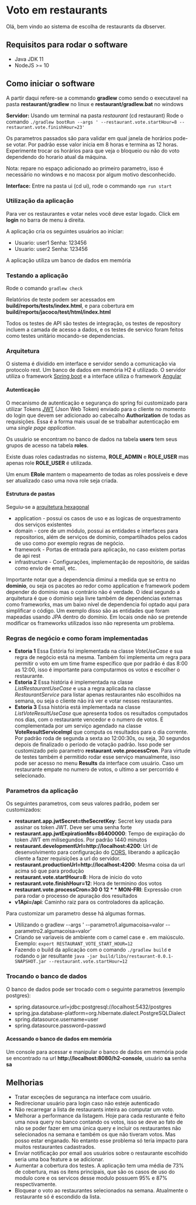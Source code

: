 # Voto em restaurants

Olá, bem vindo ao sistema de escolha de restaurants da dbserver.

## Requisitos para rodar o software

* Java JDK 11
* NodeJS >= 10

## Como iniciar o software

A partir daqui refere-se a commando **gradlew** como sendo o executavel na pasta 
**restaurant/gradlew** no linux e **restaurant/gradlew.bat** no windows

**Servidor:** Usando um terminal na pasta _restaurant_ (cd restaurant) 
Rode o comando `./gradlew bootRun --args ' --restaurant.vote.startHour=8 --restaurant.vote.finishHour=23'`

Os parametros passados são para validar em qual janela de horários pode-se votar. Por padrão esse
valor inicia em 8 horas e termina as 12 horas.
Experimente trocar os horários para que veja o bloqueio ou não do voto dependendo do horario
atual da máquina.

Nota: repare no espaço adicionado ao primeiro parametro, isso é necessário no windows e no macosx por
algum motivo desconhecido.


**Interface:** Entre na pasta ui (cd ui), rode o commando `npm run start`

### Utilização da aplicação

Para ver os restaurantes e votar neles você deve estar logado. Click em __login__ no
barra de menu à direita.

A aplicação cria os seguintes usuários ao iniciar:

* Usuario: user1 Senha: 123456
* Usuario: user2 Senha: 123456

A aplicação utiliza um banco de dados em memória

### Testando a aplicação

Rode o comando `gradlew check` 

Relatórios de teste podem ser acessados em **build/reports/tests/index.html**, e para cobertura em 
**build/reports/jacoco/test/html/index.html**

Todos os testes de API são testes de integração, os testes de repository incluem a camada de acesso
a dados, e os testes de servico foram feitos como testes unitário mocando-se dependencias.

### Arquitetura

O sistema é dividido em interface e servidor sendo a comunicação via protocolo rest.
Um banco de dados em memória H2 é utilizado.
O servidor utiliza o framework [Spring boot](https://spring.io/projects/spring-boot) e a interface
utiliza o framework [Angular](https://angular.io)

#### Autenticação

O mecanismo de autenticação e segurança do spring foi customizado para utilizar Tokens 
[JWT](https://jwt.io/) (Json Web Token) enviado para o cliente no momento do login que devem ser 
adicionado ao cabecalho **Authorization** de todas as requisições. Essa é a forma mais usual de se 
trabalhar autenticação em uma _single page application_.

Os usuário se encontram no banco de dados na tabela **users** tem seus grupos de acesso na tabela
**roles**. 

Existe duas roles cadastradas no sistema, **ROLE_ADMIN** e **ROLE_USER** mas apenas role  **ROLE_USER** é utilizada.

Um enum **ERole** mantem o mapeamento de todas as roles possíveis e deve ser atualizado caso
uma nova role seja criada.

#### Estrutura de pastas

Seguiu-se a [arquitetura hexagonal](https://dzone.com/articles/hexagonal-architecture-what-is-it-and-how-does-it)

* application - possui os casos de uso e as logicas de orquestramento dos serviços existentes
* domain - core de um módulo, possui as entidades e interfaces para repositorios, além de serviços
de domínio, compartilhados pelos cados de uso como por exemplo regras de negócio.
* framework - Portas de entrada para aplicação, no caso existem portas de api rest
* infrastructure - Configurações, implementação de repositório, de saidas como envio de email, etc. 

Importante notar que a dependencia diminui a medida que se entra no **dominio**, ou seja os pacotes
ao redor como application e framework podem depender do dominio mas o contrário não é verdade.
O ideal segundo a arquitetura é que o dominio seja livre também de dependencias externas como frameworks,
mas um baixo nível de dependencia foi optado aqui para simplificar o código. Um exemplo disso são as
entidades que foram mapeadas usando JPA dentro do domínio. Em locais onde não se pretende modificar 
os frameworks utilizados isso não representa um problema.

### Regras de negócio e como foram implementadas

* **Estoria 1** Essa Estória foi implementada na classe _VoteUseCase_ e sua regra de negócio está
na mesma. Também foi implementa um regra para permitir o voto em um time frame específico que por
padrão é das 8:00 as 12:00, isso é importante para computarmos os votos e escolher o restaurante.
* **Estoria 2** Essa história é implementada na classe _ListRestaurantUseCase_ e usa a regra aplicada
na classe _RestaurantService_ para listar apenas restaurantes não escolhidos na semana, ou seja o cliente não
irá ver e votar nesses restaurantes.
* **Estoria 3** Essa história está implementada na classe _ListVoteResultUseCase_ que apresenta todos os
resultados computados nos dias, com o restaurante vencedor e o numero de votos. 
É complementada por um serviço agendado na classe 
**VoteResultServiceImpl** que computa os resultados para o dia corrente. Por padrão roda de segunda
a sexta ao 12:00:30s, ou seja, 30 segundos depois de finalizado o período de votação padrão. 
Isso pode ser customizado pelo parametro **restaurant.vote.processCron**. Para virtude de testes
também é permitido rodar esse serviço manualmente, isso pode ser acesso no menu **Results** da
interface com usuário.
Caso um restaurante empate no numero de votos, o ultimo a ser percorrido é selecionado.

### Parametros da aplicação

Os seguintes parametros, com seus valores padrão, podem ser customizados:

* **restaurant.app.jwtSecret=theSecretKey**: Secret key usada para assinar os token JWT.
Deve ser uma senha forte
* **restaurant.app.jwtExpirationMs=86400000**: Tempo de expiração do token JWT em milisegundos. Por
padrão 1440 minutos
* **restaurant.developmentUrl=http://localhost:4200**: Url de desenvolvimento para configuração do 
[CORS](https://developer.mozilla.org/en-US/docs/Web/HTTP/CORS), liberando a aplicação cliente a fazer
requisições a url do servidor.
* **restaurant.productionUrl=http://localhost:4200**: Mesma coisa da url acima só que para produção
* **restaurant.vote.startHour=8**: Hora de inicio do voto
* **restaurant.vote.finishHour=12**: Hora de terminino dos votos
* **restaurant.vote.processCron=30 0 12 * * MON-FRI**: Expressão cron para rodar o processo de apuração
dos resultados
* **v1Api=/api**: Caminho raiz para os controladores da aplicação.

Para customizar um parametro desse há algumas formas.

* Utilizando o gradlew --args ' --parametro1.algumacoisa=valor --parametro2.algumacoisa=valor'
* Criando se variaveis de ambiente com o camel case e . em maiúsculo. Exemplo: 
`export RESTAURANT_VOTE_START_HOUR=12`
* Fazendo o build da aplicação com o comando `./gradlew build` e rodando o jar resultante 
`java -jar build/libs/restaurant-0.0.1-SNAPSHOT.jar --restaurant.vote.startHour=12`

### Trocando o banco de dados

O banco de dados pode ser trocado com o seguinte parametros (exemplo postgres):

* spring.datasource.url=jdbc:postgresql://localhost:5432/postgres
* spring.jpa.database-platform=org.hibernate.dialect.PostgreSQLDialect
* spring.datasource.username=user
* spring.datasource.password=passwd

#### Acessando o banco de dados em memória

Um console para acessar e manipular o banco de dados em memória pode se encontrado na url 
**http://localhost:8080/h2-console**, usuário **sa** senha **sa**

## Melhorias

* Tratar exceções de segurança na interface com usuário.
* Redirecionar usuário para login caso não esteje autenticado
* Não recarregar a lista de restaurants inteira ao computar um voto.
* Melhorar a performance da listagem. Hoje para cada resturante é feito uma nova
query no banco contando os votos, isso se deve ao fato de não se poder fazer em uma
única query e incluir os restaurantes não selecionados na semana e também os que não tiveram votos.
Mas posso estar enganado. No entanto esse problema só teria impacto para muitos restaurantes cadastrados.
* Enviar notificação por email aos usuários sobre o restaurante escolhido seria uma boa feature a se adicionar.
* Aumentar a cobertura dos testes. A aplicação tem uma média de 73% de cobertura, mas os itens principais, 
que são os casos de uso do modulo core e os servicos desse modulo possuem 95% e 87% respectivamente.
* Bloquear o voto ao restaurantes selecionados na semana. Atualmente o restaurante só é escondido da lista.

